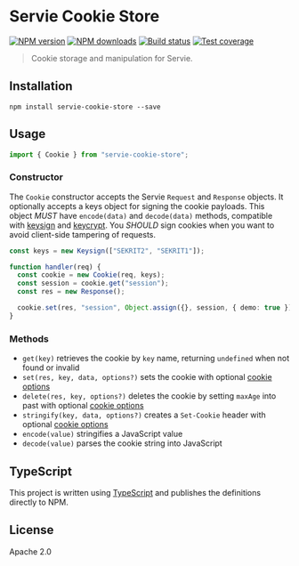 # Servie Cookie Store

[![NPM version](https://img.shields.io/npm/v/servie-cookie-store.svg?style=flat)](https://npmjs.org/package/servie-cookie-store)
[![NPM downloads](https://img.shields.io/npm/dm/servie-cookie-store.svg?style=flat)](https://npmjs.org/package/servie-cookie-store)
[![Build status](https://img.shields.io/travis/serviejs/servie-cookie-store.svg?style=flat)](https://travis-ci.org/serviejs/servie-cookie-store)
[![Test coverage](https://img.shields.io/coveralls/serviejs/servie-cookie-store.svg?style=flat)](https://coveralls.io/r/serviejs/servie-cookie-store?branch=master)

> Cookie storage and manipulation for Servie.

## Installation

```
npm install servie-cookie-store --save
```

## Usage

```ts
import { Cookie } from "servie-cookie-store";
```

### Constructor

The `Cookie` constructor accepts the Servie `Request` and `Response` objects. It optionally accepts a keys object for signing the cookie payloads. This object _MUST_ have `encode(data)` and `decode(data)` methods, compatible with [keysign](https://github.com/serviejs/keysign) and [keycrypt](https://github.com/serviejs/keycrypt). You _SHOULD_ sign cookies when you want to avoid client-side tampering of requests.

```ts
const keys = new Keysign(["SEKRIT2", "SEKRIT1"]);

function handler(req) {
  const cookie = new Cookie(req, keys);
  const session = cookie.get("session");
  const res = new Response();

  cookie.set(res, "session", Object.assign({}, session, { demo: true }));
}
```

### Methods

- `get(key)` retrieves the cookie by `key` name, returning `undefined` when not found or invalid
- `set(res, key, data, options?)` sets the cookie with optional [cookie options](https://github.com/jshttp/cookie#options-1)
- `delete(res, key, options?)` deletes the cookie by setting `maxAge` into past with optional [cookie options](https://github.com/jshttp/cookie#options-1)
- `stringify(key, data, options?)` creates a `Set-Cookie` header with optional [cookie options](https://github.com/jshttp/cookie#options-1)
- `encode(value)` stringifies a JavaScript value
- `decode(value)` parses the cookie string into JavaScript

## TypeScript

This project is written using [TypeScript](https://github.com/Microsoft/TypeScript) and publishes the definitions directly to NPM.

## License

Apache 2.0
